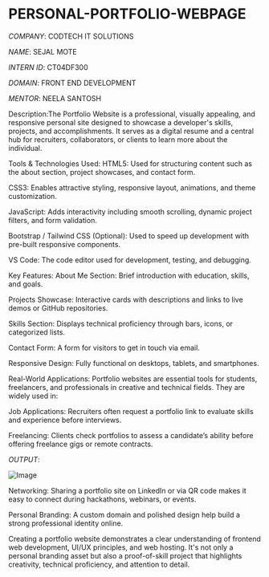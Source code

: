 # PERSONAL-PORTFOLIO-WEBPAGE

*COMPANY*: CODTECH IT SOLUTIONS 

*NAME*: SEJAL MOTE

*INTERN ID*: CT04DF300

*DOMAIN*: FRONT END DEVELOPMENT

*MENTOR*: NEELA SANTOSH

Description:The Portfolio Website is a professional, visually appealing, and responsive personal site designed to showcase a developer's skills, projects, and accomplishments. It serves as a digital resume and a central hub for recruiters, collaborators, or clients to learn more about the individual.

Tools & Technologies Used:
HTML5: Used for structuring content such as the about section, project showcases, and contact form.

CSS3: Enables attractive styling, responsive layout, animations, and theme customization.

JavaScript: Adds interactivity including smooth scrolling, dynamic project filters, and form validation.

Bootstrap / Tailwind CSS (Optional): Used to speed up development with pre-built responsive components.

VS Code: The code editor used for development, testing, and debugging.

Key Features:
About Me Section: Brief introduction with education, skills, and goals.

Projects Showcase: Interactive cards with descriptions and links to live demos or GitHub repositories.

Skills Section: Displays technical proficiency through bars, icons, or categorized lists.

Contact Form: A form for visitors to get in touch via email.

Responsive Design: Fully functional on desktops, tablets, and smartphones.

Real-World Applications:
Portfolio websites are essential tools for students, freelancers, and professionals in creative and technical fields. They are widely used in:

Job Applications: Recruiters often request a portfolio link to evaluate skills and experience before interviews.

Freelancing: Clients check portfolios to assess a candidate’s ability before offering freelance gigs or remote contracts.

*OUTPUT*:

![Image](https://github.com/user-attachments/assets/89a03c4e-abaa-413e-9cd1-7fe525a06570)

Networking: Sharing a portfolio site on LinkedIn or via QR code makes it easy to connect during hackathons, webinars, or events.

Personal Branding: A custom domain and polished design help build a strong professional identity online.

Creating a portfolio website demonstrates a clear understanding of frontend web development, UI/UX principles, and web hosting. It's not only a personal branding asset but also a proof-of-skill project that highlights creativity, technical proficiency, and attention to detail.
